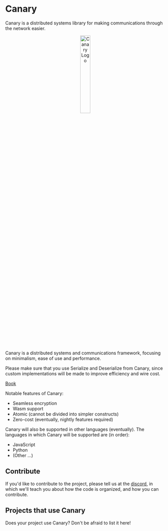 # Canary

Canary is a distributed systems library for making
communications through the network easier.


<p align="center">
    <img src = "https://i.imgur.com/LIj5jXn.png" alt = "Canary Logo" width = "25%" height = "auto" center />
</p>

Canary is a distributed systems and communications framework, focusing on minimalism, ease of use and performance.

Please make sure that you use Serialize and Deserialize from Canary, since custom
implementations will be made to improve efficiency and wire cost.


[Book](https://znx3p0.github.io/canary-book/)

Notable features of Canary:
- Seamless encryption
- Wasm support
- Atomic (cannot be divided into simpler constructs)
- Zero-cost (eventually, nightly features required)

Canary will also be supported in other languages (eventually).
The languages in which Canary will be supported are (in order):
- JavaScript
- Python
- (Other ...)

## Contribute
If you'd like to contribute to the project, please tell us at the
[discord](https://discord.gg/CGNh7fE2DP), in which we'll teach
you about how the code is organized, and how you can contribute.

## Projects that use Canary
Does your project use Canary? Don't be afraid to list it here!
